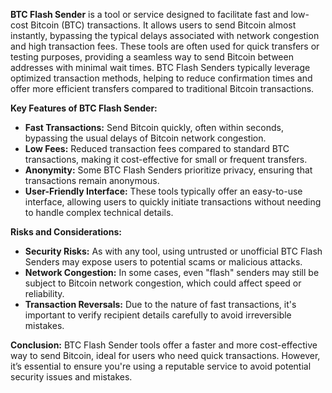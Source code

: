 **BTC Flash Sender** is a tool or service designed to facilitate fast and low-cost Bitcoin (BTC) transactions. It allows users to send Bitcoin almost instantly, bypassing the typical delays associated with network congestion and high transaction fees. These tools are often used for quick transfers or testing purposes, providing a seamless way to send Bitcoin between addresses with minimal wait times. BTC Flash Senders typically leverage optimized transaction methods, helping to reduce confirmation times and offer more efficient transfers compared to traditional Bitcoin transactions.

**Key Features of BTC Flash Sender:**
- **Fast Transactions:** Send Bitcoin quickly, often within seconds, bypassing the usual delays of Bitcoin network congestion.
- **Low Fees:** Reduced transaction fees compared to standard BTC transactions, making it cost-effective for small or frequent transfers.
- **Anonymity:** Some BTC Flash Senders prioritize privacy, ensuring that transactions remain anonymous.
- **User-Friendly Interface:** These tools typically offer an easy-to-use interface, allowing users to quickly initiate transactions without needing to handle complex technical details.
  
**Risks and Considerations:**
- **Security Risks:** As with any tool, using untrusted or unofficial BTC Flash Senders may expose users to potential scams or malicious attacks.
- **Network Congestion:** In some cases, even "flash" senders may still be subject to Bitcoin network congestion, which could affect speed or reliability.
- **Transaction Reversals:** Due to the nature of fast transactions, it's important to verify recipient details carefully to avoid irreversible mistakes.

**Conclusion:**
BTC Flash Sender tools offer a faster and more cost-effective way to send Bitcoin, ideal for users who need quick transactions. However, it’s essential to ensure you're using a reputable service to avoid potential security issues and mistakes.
